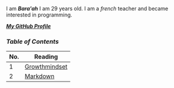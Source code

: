 
I am ***Bara'ah*** I am 29 years old. I am a *french* teacher and became interested in programming.

[***My GitHub Profile***](https://github.com/Baraahhableh)


### ***Table of Contents***

No. | Reading
----- | -------
1 |[Growthmindset](growthmindset.md)
2 | [Markdown](read2.md)










